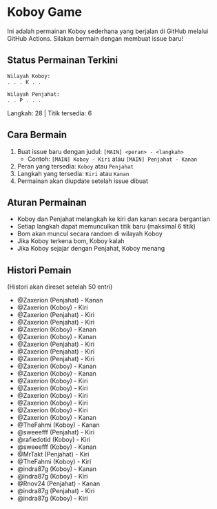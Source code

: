 # Koboy Game

Ini adalah permainan Koboy sederhana yang berjalan di GitHub melalui GitHub Actions. Silakan bermain dengan membuat issue baru!

## Status Permainan Terkini



```
Wilayah Koboy:
. . . K . .

Wilayah Penjahat:
. . P . . .
```

Langkah: 28 | Titik tersedia: 6

## Cara Bermain

1. Buat issue baru dengan judul: `[MAIN] <peran> - <langkah>`
   - Contoh: `[MAIN] Koboy - Kiri` atau `[MAIN] Penjahat - Kanan`
2. Peran yang tersedia: `Koboy` atau `Penjahat`
3. Langkah yang tersedia: `Kiri` atau `Kanan`
4. Permainan akan diupdate setelah issue dibuat

## Aturan Permainan

- Koboy dan Penjahat melangkah ke kiri dan kanan secara bergantian
- Setiap langkah dapat memunculkan titik baru (maksimal 6 titik)
- Bom akan muncul secara random di wilayah Koboy
- Jika Koboy terkena bom, Koboy kalah
- Jika Koboy sejajar dengan Penjahat, Koboy menang

## Histori Pemain

(Histori akan direset setelah 50 entri)

- @Zaxerion (Penjahat) - Kanan
- @Zaxerion (Koboy) - Kiri
- @Zaxerion (Penjahat) - Kiri
- @Zaxerion (Penjahat) - Kiri
- @Zaxerion (Koboy) - Kanan
- @Zaxerion (Koboy) - Kanan
- @Zaxerion (Penjahat) - Kiri
- @Zaxerion (Penjahat) - Kiri
- @Zaxerion (Penjahat) - Kiri
- @Zaxerion (Koboy) - Kanan
- @Zaxerion (Koboy) - Kanan
- @Zaxerion (Koboy) - Kiri
- @Zaxerion (Koboy) - Kiri
- @Zaxerion (Koboy) - Kiri
- @Zaxerion (Koboy) - Kiri
- @Zaxerion (Koboy) - Kiri
- @Zaxerion (Koboy) - Kanan
- @TheFahmi (Koboy) - Kanan
- @sweeefff (Penjahat) - Kiri
- @rafiedotid (Koboy) - Kiri
- @sweeefff (Koboy) - Kanan
- @MrTakt (Penjahat) - Kiri
- @TheFahmi (Koboy) - Kiri
- @indra87g (Koboy) - Kanan
- @indra87g (Koboy) - Kiri
- @Rnov24 (Penjahat) - Kanan
- @indra87g (Penjahat) - Kiri
- @indra87g (Koboy) - Kiri

